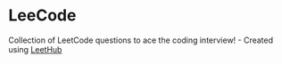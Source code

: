 # LeeCode
Collection of LeetCode questions to ace the coding interview! - Created using [LeetHub](https://github.com/QasimWani/LeetHub)
